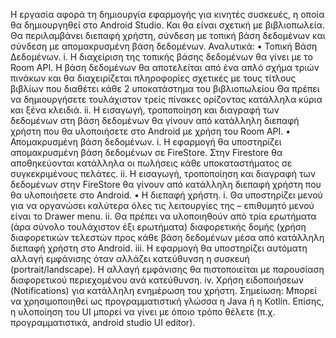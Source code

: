 Η εργασία αφορά τη δημιουργία εφαρμογής για κινητές συσκευές, η οποία θα δημιουργηθεί
στο Android Studio. Και θα είναι σχετική με βιβλιοπωλεία. Θα περιλαμβάνει διεπαφή χρήστη,
σύνδεση με τοπική βάση δεδομένων και σύνδεση με απομακρυσμένη βάση δεδομένων.
Αναλυτικά:
• Τοπική Βάση Δεδομένων.
i. Η διαχείριση της τοπικής βάσης δεδομένων θα γίνει με το Room API. Η βάση
δεδομένων θα αποτελείται από ένα απλό σχήμα τριών πινάκων και θα
διαχειρίζεται πληροφορίες σχετικές με τους τίτλους βιβλίων που διαθέτει κάθε
2
υποκατάστημα του βιβλιοπωλείου Θα πρέπει να δημιουργήσετε τουλάχιστον
τρείς πίνακες ορίζοντας κατάλληλα κύρια και ξένα κλειδιά.
ii. Η εισαγωγή, τροποποίηση και διαγραφή των δεδομένων στη βάση δεδομένων θα
γίνουν από κατάλληλη διεπαφή χρήστη που θα υλοποιήσετε στο Android με χρήση
του Room API.
• Απομακρυσμένη βάση δεδομένων.
i. Η εφαρμογή θα υποστηρίζει απομακρυσμένη βάση δεδομένων σε FireStore. Στην
Firestore θα αποθηκεύονται κατάλληλα οι πωλήσεις κάθε υποκαταστήματος σε
συγκεκριμένους πελάτες.
ii. Η εισαγωγή, τροποποίηση και διαγραφή των δεδομένων στην FireStore θα γίνουν
από κατάλληλη διεπαφή χρήστη που θα υλοποιήσετε στο Android.
• Η διεπαφή χρήστη.
i. Θα υποστηρίζει μενού για να οργανώσει καλύτερα όλες τις λειτουργίες της –
επιθυμητό μενού είναι το Drawer menu.
ii. Θα πρέπει να υλοποιηθούν από τρία ερωτήματα (άρα σύνολο τουλάχιστον έξι
ερωτήματα) διαφορετικής δομής (χρήση διαφορετικών τελεστών προς κάθε βάση
δεδομένων μέσα από κατάλληλη διεπαφή χρήστη στο Android.
iii. Η εφαρμογή θα υποστηρίζει αυτόματη αλλαγή εμφάνισης όταν αλλάζει
κατεύθυνση η συσκευή (portrait/landscape). Η αλλαγή εμφάνισης θα
πιστοποιείται με παρουσίαση διαφορετικού περιεχομένου ανά κατεύθυνση.
iv. Χρήση ειδοποιήσεων (Notifications) για κατάλληλη ενημέρωση του χρήστη.
Σημείωση: Μπορεί να χρησιμοποιηθεί ως προγραμματιστική γλώσσα η Java ή η Kotlin. Επίσης,
η υλοποίηση του UI μπορεί να γίνει με όποιο τρόπο θέλετε (π.χ. προγραμματιστικά, android
studio UI editor).
